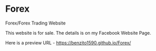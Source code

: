 # Forex

Forex/Forex Trading Website

This website is for sale. The details is on my Facebook Website Page.

Here is a preview URL -  https://benzito1590.github.io/Forex/
